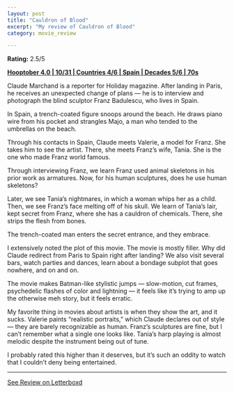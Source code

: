 ```yaml
---
layout: post
title: "Cauldron of Blood"
excerpt: "My review of Cauldron of Blood"
category: movie_review

---
```


**Rating:** 2.5/5

<b><a href="https://boxd.it/pRNg0/detail" rel="nofollow">Hooptober 4.0 | 10/31 | Countries 4/6 | Spain | Decades 5/6 | 70s</a></b>

Claude Marchand is a reporter for Holiday magazine. After landing in Paris, he receives an unexpected change of plans — he is to interview and photograph the blind sculptor Franz Badulescu, who lives in Spain.

In Spain, a trench-coated figure snoops around the beach. He draws piano wire from his pocket and strangles Majo, a man who tended to the umbrellas on the beach.

Through his contacts in Spain, Claude meets Valerie, a model for Franz. She takes him to see the artist. There, she meets Franz’s wife, Tania. She is the one who made Franz world famous.

Through interviewing Franz, we learn Franz used animal skeletons in his prior work as armatures. Now, for his human sculptures, does he use human skeletons?

Later, we see Tania’s nightmares, in which a woman whips her as a child. Then, we see Franz’s face melting off of his skull. We learn of Tania’s lair, kept secret from Franz, where she has a cauldron of chemicals. There, she strips the flesh from bones.

The trench-coated man enters the secret entrance, and they embrace.

I extensively noted the plot of this movie. The movie is mostly filler. Why did Claude redirect from Paris to Spain right after landing? We also visit several bars, watch parties and dances, learn about a bondage subplot that goes nowhere, and on and on.

The movie makes Batman-like stylistic jumps — slow-motion, cut frames, psychedelic flashes of color and lightning — it feels like it’s trying to amp up the otherwise meh story, but it feels erratic.

My favorite thing in movies about artists is when they show the art, and it sucks. Valerie paints “realistic portraits,” which Claude declares out of style — they are barely recognizable as human. Franz’s sculptures are fine, but I can’t remember what a single one looks like. Tania’s harp playing is almost melodic despite the instrument being out of tune.

I probably rated this higher than it deserves, but it’s such an oddity to watch that I couldn’t deny being entertained.

<hr>

[See Review on Letterboxd](https://boxd.it/6sbwOT)
